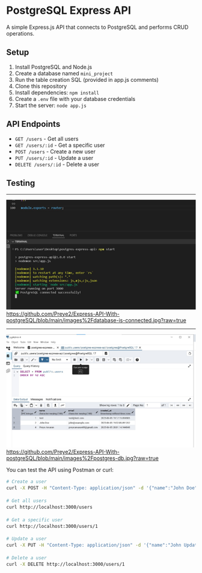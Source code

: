 # PostgreSQL Express API

A simple Express.js API that connects to PostgreSQL and performs CRUD operations.

## Setup

1. Install PostgreSQL and Node.js
2. Create a database named `mini_project`
3. Run the table creation SQL (provided in app.js comments)
4. Clone this repository
5. Install dependencies: `npm install`
6. Create a `.env` file with your database credentials
7. Start the server: `node app.js`

## API Endpoints

- `GET /users` - Get all users
- `GET /users/:id` - Get a specific user
- `POST /users` - Create a new user
- `PUT /users/:id` - Update a user
- `DELETE /users/:id` - Delete a user

## Testing

---

![database connection in my VSC](https://github.com/Preye2/Express-API-With-postgreSQL/blob/main/images%2Fdatabase-is-connected.jpg)
https://github.com/Preye2/Express-API-With-postgreSQL/blob/main/images%2Fdatabase-is-connected.jpg?raw=true

___


![Postgres DB connection](https://github.com/Preye2/Express-API-With-postgreSQL/blob/main/images%2Fpostgres-db.jpg)
https://github.com/Preye2/Express-API-With-postgreSQL/blob/main/images%2Fpostgres-db.jpg?raw=true



You can test the API using Postman or curl:

```bash
# Create a user
curl -X POST -H "Content-Type: application/json" -d '{"name":"John Doe","email":"john@example.com"}' http://localhost:3000/users

# Get all users
curl http://localhost:3000/users

# Get a specific user
curl http://localhost:3000/users/1

# Update a user
curl -X PUT -H "Content-Type: application/json" -d '{"name":"John Updated","email":"john.updated@example.com"}' http://localhost:3000/users/1

# Delete a user
curl -X DELETE http://localhost:3000/users/1
